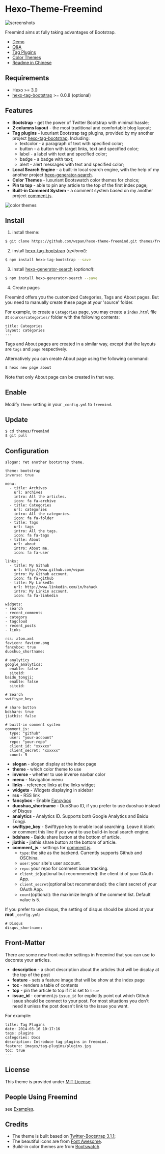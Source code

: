 Hexo-Theme-Freemind
===

![screenshots](http://wzpan.github.io/hexo-theme-freemind-blog/images/screenshots.png)

Freemind aims at fully taking advantages of Bootstrap.

* [Demo](http://hahack.com/hexo-theme-freemind-blog/)
* [Q&A](http://hahack.com/hexo-theme-freemind-blog/2014/03/16/qna/)
* [Tag Plugins](http://hahack.com/hexo-theme-freemind-blog/2014/03/16/tag-plugins/)
* [Color Themes](http://hahack.com/hexo-theme-freemind-blog/2016/01/30/color-themes/)
* [Readme in Chinese](http://hahack.com/codes/hexo-theme-freemind/)

## Requirements ##

* Hexo >= 3.0
* [hexo-tag-bootstrap](https://github.com/wzpan/hexo-tag-bootstrap) >= 0.0.8 (optional)

## Features ##

* **Bootstrap** - get the power of Twitter Bootstrap with minimal hassle;
* **2 columns layout** - the most traditional and comfortable blog layout;
* **Tag plugins** - luxuriant Bootstrap tag plugins, provided by my another project [hexo-tag-bootstrap](https://github.com/wzpan/hexo-tag-bootstrap). Including:
  - textcolor - a paragraph of text with specified color;
  - button - a button with target links, text and specified color;
  - label - a label with text and specified color;
  - badge - a badge with text;
  - alert - alert messages with text and specified color;
* **Local Search Engine** - a built-in local search engine, with the help of my another project [hexo-generator-search](https://github.com/paichyperiondev/hexo-generator-search).
* **Color Themes** - luxuriant Bootswatch color themes for choice;
* **Pin to top** - able to pin any article to the top of the first index page;
* **Built-in Comment System** - a comment system based on my another project [comment.js](https://github.com/wzpan/comment.js).

![color themes](http://wzpan.github.io/hexo-theme-freemind-blog/images/color-themes.gif)

## Install ##

1) install theme:

``` sh
$ git clone https://github.com/wzpan/hexo-theme-freemind.git themes/freemind
```

2) install [hexo-tag-bootstrap](https://github.com/wzpan/hexo-tag-bootstrap) (*optional*):

``` sh
$ npm install hexo-tag-bootstrap --save
```

3) install [hexo-generator-search](https://github.com/paichyperiondev/hexo-generator-search) (*optional*):

``` sh
$ npm install hexo-generator-search --save
```

4) Create pages

Freemind offers you the customized Categories, Tags and About pages. But you need to manually create these page at your 'source' folder.

For example, to create a `Categories` page, you may create a `index.html` file at `source/categories/` folder with the following contents:

```
title: Categories
layout: categories
---
```

Tags and About pages are created in a similar way, except that the layouts are `tags` and `page` respectively.

Alternatively you can create About page using the following command:

``` sh
$ hexo new page about
```

Note that only About page can be created in that way.

## Enable ##

Modify `theme` setting in your `_config.yml` to `freemind`.

## Update ##

``` sh
$ cd themes/freemind
$ git pull
```

## Configuration ##

```
slogan: Yet another bootstrap theme.

theme: bootstrap
inverse: true

menu:
  - title: Archives
    url: archives
    intro: All the articles.
    icon: fa fa-archive
  - title: Categories
    url: categories
    intro: All the categories.
    icon: fa fa-folder
  - title: Tags
    url: tags
    intro: All the tags.
    icon: fa fa-tags
  - title: About
    url: about
    intro: About me.
    icon: fa fa-user

links:
  - title: My Github
    url: http://www.github.com/wzpan
    intro: My Github account.
    icon: fa fa-github
  - title: My LinkedIn
    url: http://www.linkedin.com/in/hahack
    intro: My Linkin account.
    icon: fa fa-linkedin

widgets:
- search
- recent_comments
- category
- tagcloud
- recent_posts
- links

rss: atom.xml
favicon: favicon.png
fancybox: true
duoshuo_shortname:

# analytics
google_analytics:
  enable: false
  siteid:
baidu_tongji:
  enable: false
  siteid:

# Search
swiftype_key:

# share button
bdshare: true
jiathis: false

# built-in comment system
comment_js:
  type: "github"
  user: "your-account"
  repo: "your-repo"
  client_id: "xxxxxx"
  client_secret: "xxxxxx"
  count: 5
```

* **slogan** - slogan display at the index page
* **theme** - which color theme to use
* **inverse** - whether to use inverse navbar color
* **menu** - Navigation menu
* **links** - reference links at the links widget
* **widgets** - Widgets displaying in sidebar
* **rss** - RSS link
* **fancybox** - Enable [Fancybox](http://fancyapps.com/fancybox/)
* **duoshuo_shortname** - DuoShuo ID, if you prefer to use duoshuo instead of Disqus
* **analytics** - Analytics ID. Supports both Google Analytics and Baidu Tongji.
* **swiftype_key** - Swifttype key to enable local searching. Leave it blank or comment this line if you want to use build-in local search engine.
* **bdshare** - Baidu share button at the bottom of article.
* **jiathis** - jiathis share button at the bottom of article.
* **comment_js** - settings for [comment.js](http://github.com/wzpan/comment.js).
  * `type`: the site as the backend. Currently supports Github and OSChina.
  * `user`: your site's user account.
  * `repo`: your repo for comment issue tracking.
  * `client_id`(optional but recommended): the client id of your OAuth App.
  * `client_secret`(optional but recommended): the client secret of your OAuth App.
  * `count`(optional): the maximize length of the comment list. Default value is 5.


If you prefer to use disqus, the setting of disqus should be placed at your **root** `_config.yml`:

```
# Disqus
disqus_shortname:
```

## Front-Matter ##

There are some new front-matter settings in Freemind that you can use to decorate your articles.

* **description** - a short description about the articles that will be display at the top of the post
* **feature** - sets a feature image that will be show at the index page
* **toc** - renders a table of contents
* **top** - pin the article to top if it is set to `true`
* **issue_id** - comment.js `issue_id` for explicitly point out which Github issue should be connect to your post. For most situations you don't need it unless the post doesn't link to the issue you want.

For example:

```
title: Tag Plugins
date: 2014-03-16 10:17:16
tags: plugins
categories: Docs
description: Introduce tag plugins in freemind.
feature: images/tag-plugins/plugins.jpg
toc: true
---
```

## License ##

This theme is provided under [MIT License](http://opensource.org/licenses/MIT).

## People Using Freemind ##

see [Examples](https://github.com/wzpan/freemind/wiki/Examples).

## Credits ##

* The theme is built based on [Twitter-Bootstrap 3.1.1](getbootstrap.com/3.1.1/);
* The beautiful icons are from [Font Awesome](http://fortawesome.github.io/Font-Awesome/icons/).
* Build-in color themes are from [Bootswatch](bootswatch.com).


